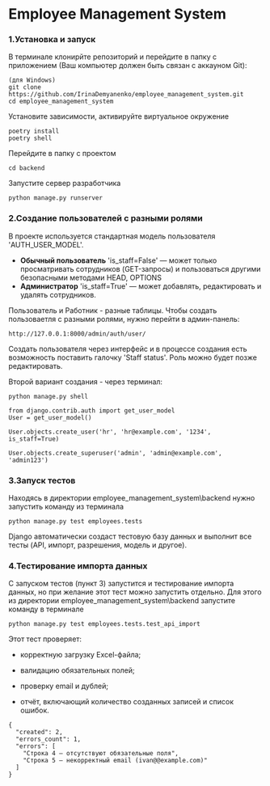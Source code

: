 # Employee Management System
### 1.Установка и запуск

В терминале клонирйте репозиторий и перейдите в папку с приложением (Ваш компьютер должен быть связан с аккауном Git):

```
(для Windows)
git clone https://github.com/IrinaDemyanenko/employee_management_system.git
cd employee_management_system
```
Установите зависимости, активируйте виртуальное окружение
```
poetry install
poetry shell
```
Перейдите в папку с проектом
```
cd backend
```
Запустите сервер разработчика
```
python manage.py runserver
```

### 2.Создание пользователей с разными ролями

В проекте используется стандартная модель пользователя 'AUTH_USER_MODEL'.

- **Обычный пользователь** 'is_staff=False' — может только просматривать сотрудников (GET-запросы) и пользоваться другими безопасными методами HEAD, OPTIONS
- **Администратор** 'is_staff=True' — может добавлять, редактировать и удалять сотрудников.

Пользователь и Работник - разные таблицы.
Чтобы создать пользоваетля с разными ролями, нужно перейти в админ-панель:

```
http://127.0.0.1:8000/admin/auth/user/
```
Создать пользователя через интерфейс и в процессе создания есть возможность поставить галочку 'Staff status'. Роль можно будет позже редактировать.

Второй вариант создания - через терминал:
```
python manage.py shell
```
```
from django.contrib.auth import get_user_model
User = get_user_model()

User.objects.create_user('hr', 'hr@example.com', '1234', is_staff=True)

User.objects.create_superuser('admin', 'admin@example.com', 'admin123')
```


### 3.Запуск тестов

Находясь в директории employee_management_system\backend нужно запустить команду из терминала
```
python manage.py test employees.tests
```
Django автоматически создаст тестовую базу данных
и выполнит все тесты (API, импорт, разрешения, модель и другое).

### 4.Тестирование импорта данных

С запуском тестов (пункт 3) запустится и тестирование импорта данных, но при желание этот тест можно запустить отдельно. Для этого из директории employee_management_system\backend
запустите команду в терминале
```
python manage.py test employees.tests.test_api_import
```

Этот тест проверяет:

- корректную загрузку Excel-файла;

- валидацию обязательных полей;

- проверку email и дублей;

- отчёт, включающий количество созданных записей и список ошибок.

```Пример отчёта в json:
{
  "created": 2,
  "errors_count": 1,
  "errors": [
    "Строка 4 — отсутствуют обязательные поля",
    "Строка 5 — некорректный email (ivan@@example.com)"
  ]
}

